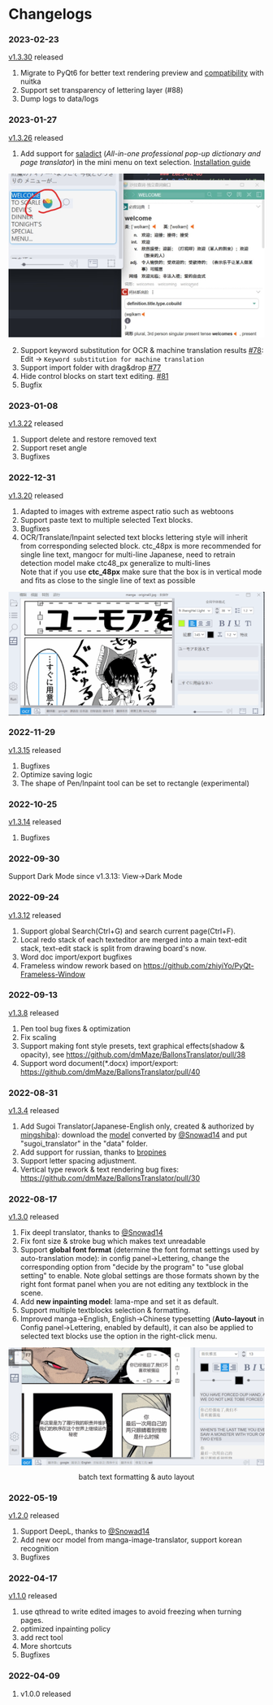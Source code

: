 # Changelogs

### 2023-02-23
[v1.3.30](https://github.com/dmMaze/BallonsTranslator/releases/tag/v1.3.30) released
1. Migrate to PyQt6 for better text rendering preview and [compatibility](https://github.com/Nuitka/Nuitka/issues/251) with nuitka
2. Support set transparency of lettering layer (#88)
3. Dump logs to data/logs

### 2023-01-27
[v1.3.26](https://github.com/dmMaze/BallonsTranslator/releases/tag/v1.3.26) released
1. Add support for [saladict](https://saladict.crimx.com) (*All-in-one professional pop-up dictionary and page translator*) in the mini menu on text selection. [Installation guide](doc/saladict.md) 
<img src = "doc/src/saladict_doc.jpg">

2. Support keyword substitution for OCR & machine translation results [#78](https://github.com/dmMaze/BallonsTranslator/issues/78): Edit -> ```Keyword substitution for machine translation```
3. Support import folder with drag&drop [#77](https://github.com/dmMaze/BallonsTranslator/issues/77)
4. Hide control blocks on start text editing. [#81](https://github.com/dmMaze/BallonsTranslator/issues/81)
5. Bugfix

### 2023-01-08
[v1.3.22](https://github.com/dmMaze/BallonsTranslator/releases/tag/v1.3.22) released
1. Support delete and restore removed text
2. Support reset angle
3. Bugfixes

### 2022-12-31
[v1.3.20](https://github.com/dmMaze/BallonsTranslator/releases/tag/v1.3.20) released
1. Adapted to images with extreme aspect ratio such as webtoons
2. Support paste text to multiple selected Text blocks.
3. Bugfixes
4. OCR/Translate/Inpaint selected text blocks
   lettering style will inherit from corresponding selected block.
   ctc_48px is more recommended for single line text, mangocr for multi-line Japanese, need to retrain detection model make ctc48_px generalize to multi-lines  
   Note that if you use **ctc_48px** make sure that the box is in vertical mode and fits as close to the single line of text as possible
<img src="doc/src/ocrselected.gif" div align=center>

### 2022-11-29
[v1.3.15](https://github.com/dmMaze/BallonsTranslator/releases/tag/v1.3.15) released
1. Bugfixes
2. Optimize saving logic
3. The shape of Pen/Inpaint tool can be set to rectangle (experimental)

### 2022-10-25
[v1.3.14](https://github.com/dmMaze/BallonsTranslator/releases/tag/v1.3.14) released
1. Bugfixes

### 2022-09-30
Support Dark Mode since v1.3.13: View->Dark Mode

### 2022-09-24
[v1.3.12](https://github.com/dmMaze/BallonsTranslator/releases/tag/v1.3.12) released

1. Support global Search(Ctrl+G) and search current page(Ctrl+F). 
2. Local redo stack of each texteditor are merged into a main text-edit stack, text-edit stack is split from drawing board's now. 
3. Word doc import/export bugfixes
4. Frameless window rework based on https://github.com/zhiyiYo/PyQt-Frameless-Window

### 2022-09-13
[v1.3.8](https://github.com/dmMaze/BallonsTranslator/releases/tag/v1.3.8) released

1. Pen tool bug fixes & optimization
2. Fix scaling
3. Support making font style presets, text graphical effects(shadow & opacity), see https://github.com/dmMaze/BallonsTranslator/pull/38
4. Support word document(*.docx) import/export: https://github.com/dmMaze/BallonsTranslator/pull/40

### 2022-08-31
[v1.3.4](https://github.com/dmMaze/BallonsTranslator/releases/tag/v1.3.4) released

1. Add Sugoi Translator(Japanese-English only, created & authorized by [mingshiba](https://www.patreon.com/mingshiba)): download the [model](https://drive.google.com/drive/folders/1KnDlfUM9zbnYFTo6iCbnBaBKabXfnVJm) converted by [@Snowad14](https://github.com/Snowad14) and put "sugoi_translator" in the "data" folder.
2. Add support for russian, thanks to [bropines](https://github.com/bropines)
3. Support letter spacing adjustment.
4. Vertical type rework & text rendering bug fixes: https://github.com/dmMaze/BallonsTranslator/pull/30

### 2022-08-17
[v1.3.0](https://github.com/dmMaze/BallonsTranslator/releases/tag/v1.3.0) released


1. Fix deepl translator, thanks to [@Snowad14](https://github.com/Snowad14)
2. Fix font size & stroke bug which makes text unreadable
3. Support **global font format** (determine the font format settings used by auto-translation mode): in config panel->Lettering, change the corresponding option from "decide by the program" to "use global setting" to enable. Note global settings are those formats shown by the right font format panel when you are not editing any textblock in the scene.
4. Add **new inpainting model**: lama-mpe and set it as default.
5. Support multiple textblocks selection & formatting. 
6. Improved manga->English, English->Chinese typesetting (**Auto-layout** in Config panel->Lettering, enabled by default), it can also be applied to selected text blocks use the option in the right-click menu.

<img src="doc/src/multisel_autolayout.gif" div align=center>
<p align=center>
batch text formatting & auto layout
</p>

### 2022-05-19
[v1.2.0](https://github.com/dmMaze/BallonsTranslator/releases/tag/v1.2.0) released

1. Support DeepL, thanks to [@Snowad14](https://github.com/Snowad14)
2. Add new ocr model from manga-image-translator, support korean recognition
3. Bugfixes

### 2022-04-17

[v1.1.0](https://github.com/dmMaze/BallonsTranslator/releases/tag/v1.1.0) released
1. use qthread to write edited images to avoid freezing when turning pages.
2. optimized inpainting policy
3. add rect tool
4. More shortcuts
5. Bugfixes 

### 2022-04-09

1. v1.0.0  released